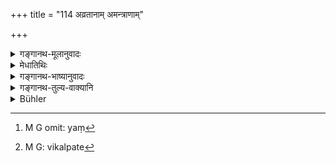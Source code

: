+++
title = "114 अव्रतानाम् अमन्त्राणाम्"

+++

<details><summary>गङ्गानथ-मूलानुवादः</summary>

Even if thousands of Brāhmaṇas come together,—who have not fulfilled their duties, who are ignorant of the sacred texts, who subsist merely by the name of their caste,—the character of the ‘Assembly’ cannot belong to them.—(114)
</details>

<details><summary>मेधातिथिः</summary>

**अव्रतानाम्** इति प्राग् उक्त एवार्थो व्यतिरेकद्वारेण कथ्यते । व्रतिनो वेदाध्यायिनः यं[^३८९] निश्चयं ब्रुवते तत्र न विचिक्त्सितव्यं विद्वद्भिर् अविद्वद्भिर् वा । अत एव न लघुपरिकल्पो गुणतुल्यवद् विकल्प्यते[^३९०] ॥ १२.११४ ॥


[^३९०]:
     M G: vikalpate


[^३८९]:
     M G omit: yaṃ
</details>

<details><summary>गङ्गानथ-भाष्यानुवादः</summary>

‘*Who have not fulfilled their duties*’;—what has been already asserted before is stated here in the negative form.

When persons fulfilling their duties and learned in the Veda lay down a certain law, no doubts should be entertained regarding it,—either by learned or by ignorant men. Nor should any optional alternatives be admitted in such cases.—(114)
</details>

<details><summary>गङ्गानथ-तुल्य-वाक्यानि</summary>

*Baudhāyana* (1.1.16).—‘Many thousands cannot form an Assembly, if they
have not fulfilled their sacred duties, are unacquainted with the Veda,
and subsist only by the name of their caste.’

*Vaśiṣṭha* (3.5).—(Same as above.)

*Parāśara* (8.12).—(Same as Manu.)
</details>

<details><summary>Bühler</summary>

114	Even if thousands of Brahmanas, who have not fulfilled their sacred duties, are unacquainted with the Veda, and subsist only by the name of their caste, meet, they cannot (form) an assembly (for settling the sacred law).
</details>
